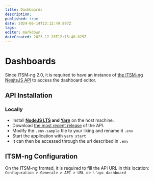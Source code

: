 ```yaml
---
title: Dashboards
description: 
published: true
date: 2024-06-14T13:12:49.897Z
tags: 
editor: markdown
dateCreated: 2023-12-28T12:15:40.825Z
---
```


# Dashboards
Since ITSM-ng 2.0, it is required to have an instance of [the ITSM-ng NesjtsJS API](https://github.com/itsmng/itsm-ng_api) to access the dashboard editor.

## API Installation

### Locally
- Install **[NodeJS LTS](https://nodejs.org/en) and [Yarn](https://yarnpkg.com/)** on the host machine.
- Download [the most recent release](https://github.com/itsmng/itsm-ng_api/releases) of the API.
- Modify the `.env-sample` file to your liking and rename it `.env`
- Start the application with `yarn start`
- It can then be accessed through the url described in `.env`
 
## ITSM-ng Configuration
On the ITSM-ng fronted, it is required to fill the API URL in this location:
`Configuration > Generale > API > URL de l'api dashboard`

